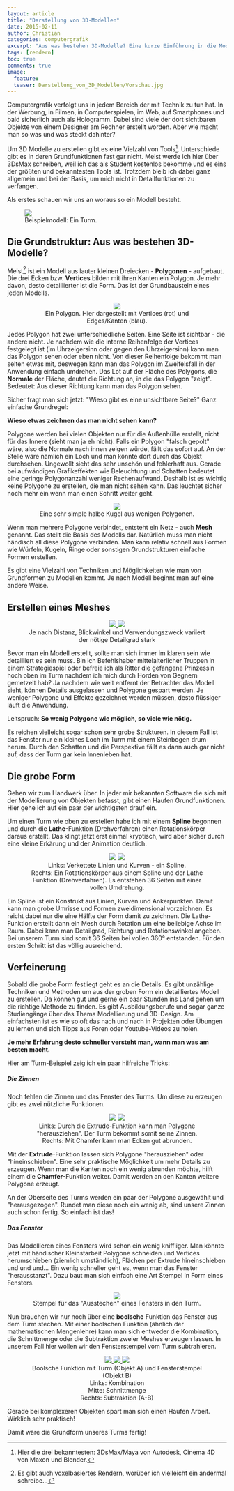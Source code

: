 ```yaml
---
layout: article
title: "Darstellung von 3D-Modellen"
date: 2015-02-11
author: Christian
categories: computergrafik
excerpt: "Aus was bestehen 3D-Modelle? Eine kurze Einführung in die Modellierung."
tags: [rendern]
toc: true
comments: true
image:
  feature: 
  teaser: Darstellung_von_3D_Modellen/Vorschau.jpg
---
```


Computergrafik verfolgt uns in jedem Bereich der mit Technik zu tun hat. In der Werbung, in Filmen, in Computerspielen, im Web, auf Smartphones und bald sicherlich auch als Hologramm. Dabei sind viele der dort sichtbaren Objekte von einem Designer am Rechner erstellt worden. Aber wie macht man so was und was steckt dahinter?

Um 3D Modelle zu erstellen gibt es eine Vielzahl von Tools[^tools]. Unterschiede gibt es in deren Grundfunktionen fast gar nicht. Meist werde ich hier über 3DsMax schreiben, weil ich das als Student kostenlos bekomme und es eins der größten und bekanntesten Tools ist.
Trotzdem bleib ich dabei ganz allgemein und bei der Basis, um mich nicht in Detailfunktionen zu verfangen.

[^tools]: Hier die drei bekanntesten: 3DsMax/Maya von Autodesk, Cinema 4D von Maxon und Blender.

Als erstes schauen wir uns an woraus so ein Modell besteht.

<figure>
	<a href="{{ site.url }}/images/Darstellung_von_3D_Modellen/stone_and_displ_and_ao.jpg">
		<img src="{{ site.url }}/images/Darstellung_von_3D_Modellen/stone_and_displ_and_ao.jpg" />
	</a>
	<figcaption>
		Beispielmodell: Ein Turm.
	</figcaption>
</figure>


## **Die Grundstruktur**: Aus was bestehen 3D-Modelle?

Meist[^polygonbasiert] ist ein Modell aus lauter kleinen Dreiecken - **Polygonen** - aufgebaut. Die drei Ecken bzw. **Vertices** bilden mit ihren Kanten ein Polygon. Je mehr davon, desto detaillierter ist die Form. Das ist der Grundbaustein eines jeden Modells.
<!--{: .notice-info}-->

[^polygonbasiert]: Es gibt auch voxelbasiertes Rendern, worüber ich vielleicht ein andermal schreibe...

<figure style="text-align: center">
	<img src="{{ site.url }}/images/Darstellung_von_3D_Modellen/polygon.gif" />
	<figcaption>Ein Polygon.
	Hier dargestellt mit Vertices (rot) und Edges/Kanten (blau).
	</figcaption>
</figure>

Jedes Polygon hat zwei unterschiedliche Seiten. Eine Seite ist sichtbar - die andere nicht. Je nachdem wie die interne Reihenfolge der Vertices festgelegt ist (im Uhrzeigersinn oder gegen den Uhrzeigersinn) kann man das Polygon sehen oder eben nicht. Von dieser Reihenfolge bekommt man selten etwas mit, deswegen kann man das Polygon im Zweifelsfall in der Anwendung einfach umdrehen. 
Das Lot auf der Fläche des Polygons, die **Normale** der Fläche, deutet die Richtung an, in die das Polygon "zeigt". Bedeutet: Aus dieser Richtung kann man das Polygon sehen.

Sicher fragt man sich jetzt: "Wieso gibt es eine unsichtbare Seite?" Ganz einfache Grundregel: 

**Wieso etwas zeichnen das man nicht sehen kann?**
<!--{: .notice-info}-->

Polygone werden bei vielen Objekten nur für die Außenhülle erstellt, nicht für das Innere (sieht man ja eh nicht). Falls ein Polygon "falsch gepolt" wäre, also die Normale nach innen zeigen würde, fällt das sofort auf. An der Stelle wäre nämlich ein Loch und man könnte dort durch das Objekt durchsehen. Ungewollt sieht das sehr unschön und fehlerhaft aus.
Gerade bei aufwändigen Grafikeffekten wie Beleuchtung und Schatten bedeutet eine geringe Polygonanzahl weniger Rechenaufwand. Deshalb ist es wichtig keine Polygone zu erstellen, die man nicht sehen kann. Das leuchtet sicher noch mehr ein wenn man einen Schritt weiter geht.

<figure style="text-align: center">
	<img src="{{ site.url }}/images/Darstellung_von_3D_Modellen/hemisphere.gif" />
	<figcaption>Eine sehr simple halbe Kugel aus wenigen Polygonen. 
	</figcaption>
</figure>

Wenn man mehrere Polygone verbindet, entsteht ein Netz - auch **Mesh** genannt. Das stellt die Basis des Modells dar. Natürlich muss man nicht händisch all diese Polygone verbinden. Man kann relativ schnell aus Formen wie Würfeln, Kugeln, Ringe oder sonstigen Grundstrukturen einfache Formen erstellen.

Es gibt eine Vielzahl von Techniken und Möglichkeiten wie man von Grundformen zu Modellen kommt. Je nach Modell beginnt man auf eine andere Weise.
<!--{: .notice-info}-->


## Erstellen eines Meshes
<figure class="half" style="text-align: center">
	<a href="{{ site.url }}/images/Darstellung_von_3D_Modellen/from_below.jpg">
		<img src="{{ site.url }}/images/Darstellung_von_3D_Modellen/from_below.jpg" />
	</a>
	<a href="{{ site.url }}/images/Darstellung_von_3D_Modellen/from_top.jpg">
		<img src="{{ site.url }}/images/Darstellung_von_3D_Modellen/from_top.jpg" />
	</a>
	<figcaption>
		Je nach Distanz, Blickwinkel und Verwendungszweck variiert der nötige Detailgrad stark
	</figcaption>
</figure>


Bevor man ein Modell erstellt, sollte man sich immer im klaren sein wie detailliert es sein muss. Bin ich Befehlshaber mittelalterlicher Truppen in einem Strategiespiel oder befreie ich als Ritter die gefangene Prinzessin hoch oben im Turm nachdem ich mich durch Horden von Gegnern gemetzelt hab? Ja nachdem wie weit entfernt der Betrachter das Modell sieht, können Details ausgelassen und Polygone gespart werden. Je weniger Polygone und Effekte gezeichnet werden müssen, desto flüssiger läuft die Anwendung.

Leitspruch: **So wenig Polygone wie möglich, so viele wie nötig.**
<!--{: .notice-info}-->

Es reichen vielleicht sogar schon sehr grobe Strukturen. In diesem Fall ist das Fenster nur ein kleines Loch im Turm mit einem Steinbogen drum herum. Durch den Schatten und die Perspektive fällt es dann auch gar nicht auf, dass der Turm gar kein Innenleben hat. 

## Die grobe Form

Gehen wir zum Handwerk über. In jeder mir bekannten Software die sich mit der Modellierung von Objekten befasst, gibt einen Haufen Grundfunktionen. Hier gehe ich auf ein paar der wichtigsten drauf ein.

Um einen Turm wie oben zu erstellen habe ich mit einem **Spline** begonnen und durch die **Lathe**-Funktion (Drehverfahren) einen Rotationskörper daraus erstellt. Das klingt jetzt erst einmal kryptisch, wird aber sicher durch eine kleine Erkärung und der Animation deutlich.

<figure class="forth" style="text-align: center">
	<!-- Animation für Spline -->
	<img src="{{ site.url }}/images/Darstellung_von_3D_Modellen/spline.gif">
	<img src="{{ site.url }}/images/Darstellung_von_3D_Modellen/spline_lathe.gif">
	<figcaption>Links: Verkettete Linien und Kurven - ein Spline.
		<br/>
		Rechts: Ein Rotationskörper aus einem Spline und der Lathe Funktion (Drehverfahren). Es entstehen 36 Seiten mit einer vollen Umdrehung.
	</figcaption>
</figure>

Ein Spline ist ein Konstrukt aus Linien, Kurven und Ankerpunkten. Damit kann man grobe Umrisse und Formen zweidimensional vorzeichnen. Es reicht dabei nur die eine Hälfte der Form damit zu zeichnen. Die Lathe-Funktion erstellt dann ein Mesh durch Rotation um eine beliebige Achse im Raum. Dabei kann man Detailgrad, Richtung und Rotationswinkel angeben. Bei unserem Turm sind somit 36 Seiten bei vollen 360° entstanden. Für den ersten Schritt ist das völlig ausreichend.

## Verfeinerung

Sobald die grobe Form festliegt geht es an die Details. Es gibt unzählige Techniken und Methoden um aus der groben Form ein detailliertes Modell zu erstellen. Da können gut und gerne ein paar Stunden ins Land gehen um die richtige Methode zu finden. Es gibt Ausbildungsberufe und sogar ganze Studiengänge über das Thema Modellierung und 3D-Design. Am einfachsten ist es wie so oft das nach und nach in Projekten oder Übungen zu lernen und sich Tipps aus Foren oder Youtube-Videos zu holen.

**Je mehr Erfahrung desto schneller versteht man, wann man was am besten macht.**

Hier am Turm-Beispiel zeig ich ein paar hilfreiche Tricks:

##### Die Zinnen

Noch fehlen die Zinnen und das Fenster des Turms. Um diese zu erzeugen gibt es zwei nützliche Funktionen.

<figure class="half" style="text-align: center">
	<img src="{{ site.url }}/images/Darstellung_von_3D_Modellen/extrude.gif">
	<img src="{{ site.url }}/images/Darstellung_von_3D_Modellen/chamfer.gif">
	<figcaption>
		Links: Durch die Extrude-Funktion kann man Polygone "herausziehen". Der Turm bekommt somit seine Zinnen. <br/>
		Rechts: Mit Chamfer kann man Ecken gut abrunden.
	</figcaption>
</figure>

Mit der **Extrude**-Funktion lassen sich Polygone "herausziehen" oder "hineinschieben". Eine sehr praktische Möglichkeit um mehr Details zu erzeugen. 
Wenn man die Kanten noch ein wenig abrunden möchte, hilft einem die **Chamfer**-Funktion weiter. Damit werden an den Kanten weitere Polygone erzeugt. 

An der Oberseite des Turms werden ein paar der Polygone ausgewählt und "herausgezogen". Rundet man diese noch ein wenig ab, sind unsere Zinnen auch schon fertig. So einfach ist das!

##### Das Fenster

Das Modellieren eines Fensters wird schon ein wenig kniffliger. Man könnte jetzt mit händischer Kleinstarbeit Polygone schneiden und Vertices herumschieben (ziemlich umständlich), Flächen per Extrude hineinschieben und und und... Ein wenig schneller geht es, wenn man das Fenster "herausstanzt". Dazu baut man sich einfach eine Art Stempel in Form eines Fensters.

<figure style="text-align: center">
	<img src="{{ site.url }}/images/Darstellung_von_3D_Modellen/boolean_B.png">
	<figcaption>
		Stempel für das "Ausstechen" eines Fensters in den Turm.
	</figcaption>
</figure>

Nun brauchen wir nur noch über eine **boolsche** Funktion das Fenster aus dem Turm stechen. Mit einer boolschen Funktion (ähnlich der mathematischen Mengenlehre) kann man sich entweder die Kombination, die Schnittmenge oder die Subtraktion zweier Meshes erzeugen lassen. In unserem Fall hier wollen wir den Fensterstempel vom Turm subtrahieren.

<figure class="third" style="text-align: center">
	<a href="{{ site.url }}/images/Darstellung_von_3D_Modellen/boolean_union.png">
		<img src="{{ site.url }}/images/Darstellung_von_3D_Modellen/boolean_union.png">
	</a>
	<a href="{{ site.url }}/images/Darstellung_von_3D_Modellen/boolean_intersection.png">
		<img src="{{ site.url }}/images/Darstellung_von_3D_Modellen/boolean_intersection.png">
	</a>
	<a href="{{ site.url }}/images/Darstellung_von_3D_Modellen/boolean_subtraction(A-B).png">
		<img src="{{ site.url }}/images/Darstellung_von_3D_Modellen/boolean_subtraction(A-B).png">
	</a>
	<figcaption>Boolsche Funktion mit Turm (Objekt A) und Fensterstempel (Objekt B) <br/> Links: Kombination <br/>Mitte: Schnittmenge <br/>Rechts: Subtraktion (A-B)</figcaption>
</figure>

Gerade bei komplexeren Objekten spart man sich einen Haufen Arbeit. Wirklich sehr praktisch!

Damit wäre die Grundform unseres Turms fertig!

<!---
## **Texturen**: Die Wandfarbe der Modelle?

## Wie "tapeziere" ich mein Modell mit meinen Texturen?

## Ins richtige Licht rücken

### Body text
-->